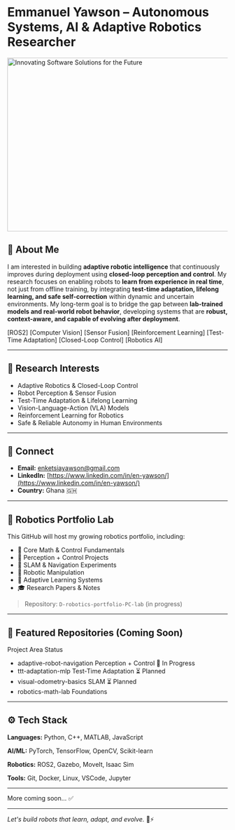 # Emmanuel Yawson – Autonomous Systems, AI & Adaptive Robotics Researcher
<img width="1584" height="396" alt="Innovating Software Solutions for the Future" src="https://github.com/user-attachments/assets/5044db86-8433-4d83-a899-e31f22f5491b" />

<!-- Banner will be added here -->

## 👋 About Me

I am interested in building **adaptive robotic intelligence** that continuously improves during deployment using **closed-loop perception and control**. My research focuses on enabling robots to **learn from experience in real time**, not just from offline training, by integrating **test-time adaptation, lifelong learning, and safe self-correction** within dynamic and uncertain environments. My long-term goal is to bridge the gap between **lab-trained models and real-world robot behavior**, developing systems that are **robust, context-aware, and capable of evolving after deployment**.

[ROS2] [Computer Vision] [Sensor Fusion] [Reinforcement Learning]
[Test-Time Adaptation] [Closed-Loop Control] [Robotics AI]

---

## 🔬 Research Interests

* Adaptive Robotics & Closed-Loop Control
* Robot Perception & Sensor Fusion
* Test-Time Adaptation & Lifelong Learning
* Vision-Language-Action (VLA) Models
* Reinforcement Learning for Robotics
* Safe & Reliable Autonomy in Human Environments

---

## 🔗 Connect

* **Email:** [enketsiayawson@gmail.com](mailto:enketsiayawson@gmail.com)
* **LinkedIn:** [https://www.linkedin.com/in/en-yawson/](https://www.linkedin.com/in/en-yawson/)
* **Country:** Ghana 🇬🇭

---

## 🚀 Robotics Portfolio Lab

This GitHub will host my growing robotics portfolio, including:

* 📌 Core Math & Control Fundamentals
* 🤖 Perception + Control Projects
* 🧭 SLAM & Navigation Experiments
* 🦾 Robotic Manipulation
* 🧠 Adaptive Learning Systems
* 🎓 Research Papers & Notes

> Repository: `D-robotics-portfolio-PC-lab` (in progress)


---
## 📌 Featured Repositories (Coming Soon)
 Project	Area	Status
* adaptive-robot-navigation	Perception + Control	🚧 In Progress
* ttt-adaptation-mlp	Test-Time Adaptation	⏳ Planned
* visual-odometry-basics	SLAM	⏳ Planned
* robotics-math-lab	Foundations	
---

## ⚙️ Tech Stack

**Languages:** Python, C++, MATLAB, JavaScript

**AI/ML:** PyTorch, TensorFlow, OpenCV, Scikit-learn

**Robotics:** ROS2, Gazebo, MoveIt, Isaac Sim

**Tools:** Git, Docker, Linux, VSCode, Jupyter

---

More coming soon... ✅

---

*Let's build robots that learn, adapt, and evolve.* 🤖⚡
